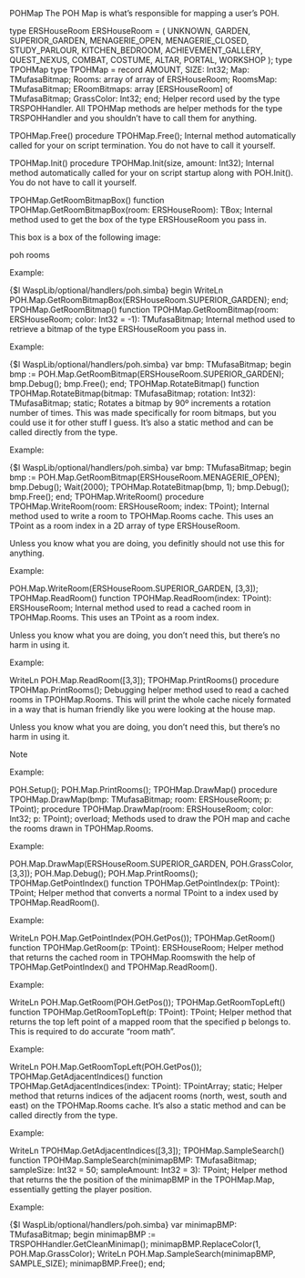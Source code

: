 POHMap
The POH Map is what’s responsible for mapping a user’s POH.

type ERSHouseRoom
ERSHouseRoom = (
  UNKNOWN, GARDEN, SUPERIOR_GARDEN, MENAGERIE_OPEN, MENAGERIE_CLOSED,
  STUDY_PARLOUR, KITCHEN_BEDROOM, ACHIEVEMENT_GALLERY, QUEST_NEXUS, COMBAT,
  COSTUME, ALTAR, PORTAL, WORKSHOP
);
type TPOHMap
type
  TPOHMap = record
    AMOUNT, SIZE: Int32;
    Map: TMufasaBitmap;
    Rooms: array of array of ERSHouseRoom;
    RoomsMap: TMufasaBitmap;
    ERoomBitmaps: array [ERSHouseRoom] of TMufasaBitmap;
    GrassColor: Int32;
  end;
Helper record used by the type TRSPOHHandler. All TPOHMap methods are helper methods for the type TRSPOHHandler and you shouldn’t have to call them for anything.

TPOHMap.Free()
procedure TPOHMap.Free();
Internal method automatically called for your on script termination. You do not have to call it yourself.

TPOHMap.Init()
procedure TPOHMap.Init(size, amount: Int32);
Internal method automatically called for your on script startup along with POH.Init(). You do not have to call it yourself.

TPOHMap.GetRoomBitmapBox()
function TPOHMap.GetRoomBitmapBox(room: ERSHouseRoom): TBox;
Internal method used to get the box of the type ERSHouseRoom you pass in.

This box is a box of the following image:

poh rooms

Example:

{$I WaspLib/optional/handlers/poh.simba}
begin
  WriteLn POH.Map.GetRoomBitmapBox(ERSHouseRoom.SUPERIOR_GARDEN);
end;
TPOHMap.GetRoomBitmap()
function TPOHMap.GetRoomBitmap(room: ERSHouseRoom; color: Int32 = -1): TMufasaBitmap;
Internal method used to retrieve a bitmap of the type ERSHouseRoom you pass in.

Example:

{$I WaspLib/optional/handlers/poh.simba}
var
  bmp: TMufasaBitmap;
begin
  bmp := POH.Map.GetRoomBitmap(ERSHouseRoom.SUPERIOR_GARDEN);
  bmp.Debug();
  bmp.Free();
end;
TPOHMap.RotateBitmap()
function TPOHMap.RotateBitmap(bitmap: TMufasaBitmap; rotation: Int32): TMufasaBitmap; static;
Rotates a bitmap by 90º increments a rotation number of times. This was made specifically for room bitmaps, but you could use it for other stuff I guess. It’s also a static method and can be called directly from the type.

Example:

{$I WaspLib/optional/handlers/poh.simba}
var
  bmp: TMufasaBitmap;
begin
  bmp := POH.Map.GetRoomBitmap(ERSHouseRoom.MENAGERIE_OPEN);
  bmp.Debug();
  Wait(2000);
  TPOHMap.RotateBitmap(bmp, 1);
  bmp.Debug();
  bmp.Free();
end;
TPOHMap.WriteRoom()
procedure TPOHMap.WriteRoom(room: ERSHouseRoom; index: TPoint);
Internal method used to write a room to TPOHMap.Rooms cache. This uses an TPoint as a room index in a 2D array of type ERSHouseRoom.

Unless you know what you are doing, you definitly should not use this for anything.

Example:

POH.Map.WriteRoom(ERSHouseRoom.SUPERIOR_GARDEN, [3,3]);
TPOHMap.ReadRoom()
function TPOHMap.ReadRoom(index: TPoint): ERSHouseRoom;
Internal method used to read a cached room in TPOHMap.Rooms. This uses an TPoint as a room index.

Unless you know what you are doing, you don’t need this, but there’s no harm in using it.

Example:

WriteLn POH.Map.ReadRoom([3,3]);
TPOHMap.PrintRooms()
procedure TPOHMap.PrintRooms();
Debugging helper method used to read a cached rooms in TPOHMap.Rooms. This will print the whole cache nicely formated in a way that is human friendly like you were looking at the house map.

Unless you know what you are doing, you don’t need this, but there’s no harm in using it.

Note 


Example:

POH.Setup();
POH.Map.PrintRooms();
TPOHMap.DrawMap()
procedure TPOHMap.DrawMap(bmp: TMufasaBitmap; room: ERSHouseRoom; p: TPoint);
procedure TPOHMap.DrawMap(room: ERSHouseRoom; color: Int32; p: TPoint); overload;
Methods used to draw the POH map and cache the rooms drawn in TPOHMap.Rooms.

Example:

POH.Map.DrawMap(ERSHouseRoom.SUPERIOR_GARDEN, POH.GrassColor, [3,3]);
POH.Map.Debug();
POH.Map.PrintRooms();
TPOHMap.GetPointIndex()
function TPOHMap.GetPointIndex(p: TPoint): TPoint;
Helper method that converts a normal TPoint to a index used by TPOHMap.ReadRoom().

Example:

WriteLn POH.Map.GetPointIndex(POH.GetPos());
TPOHMap.GetRoom()
function TPOHMap.GetRoom(p: TPoint): ERSHouseRoom;
Helper method that returns the cached room in TPOHMap.Roomswith the help of TPOHMap.GetPointIndex() and TPOHMap.ReadRoom().

Example:

WriteLn POH.Map.GetRoom(POH.GetPos());
TPOHMap.GetRoomTopLeft()
function TPOHMap.GetRoomTopLeft(p: TPoint): TPoint;
Helper method that returns the top left point of a mapped room that the specified p belongs to. This is required to do accurate “room math”.

Example:

WriteLn POH.Map.GetRoomTopLeft(POH.GetPos());
TPOHMap.GetAdjacentIndices()
function TPOHMap.GetAdjacentIndices(index: TPoint): TPointArray; static;
Helper method that returns indices of the adjacent rooms (north, west, south and east) on the TPOHMap.Rooms cache. It’s also a static method and can be called directly from the type.

Example:

WriteLn TPOHMap.GetAdjacentIndices([3,3]);
TPOHMap.SampleSearch()
function TPOHMap.SampleSearch(minimapBMP: TMufasaBitmap; sampleSize: Int32 = 50; sampleAmount: Int32 = 3): TPoint;
Helper method that returns the the position of the minimapBMP in the TPOHMap.Map, essentially getting the player position.

Example:

{$I WaspLib/optional/handlers/poh.simba}
var
  minimapBMP: TMufasaBitmap;
begin
  minimapBMP := TRSPOHHandler.GetCleanMinimap();
  minimapBMP.ReplaceColor(1, POH.Map.GrassColor);
  WriteLn POH.Map.SampleSearch(minimapBMP, SAMPLE_SIZE);
  minimapBMP.Free();
end;